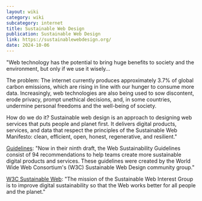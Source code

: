```yaml
---
layout: wiki
category: wiki
subcategory: internet
title: Sustainable Web Design
publication: Sustainable Web Design
link: https://sustainablewebdesign.org/
date: 2024-10-06
---
```


"Web technology has the potential to bring huge benefits to society and the environment, but only if we use it wisely…

The problem: The internet currently produces approximately 3.7% of global carbon emissions, which are rising in line with our hunger to consume more data. Increasingly, web technologies are also being used to sow discontent, erode privacy, prompt unethical decisions, and, in some countries, undermine personal freedoms and the well-being of society.

How do we do it? Sustainable web design is an approach to designing web services that puts people and planet first. It delivers digital products, services, and data that respect the principles of the Sustainable Web Manifesto: clean, efficient, open, honest, regenerative, and resilient."

[Guidelines](https://sustainablewebdesign.org/guidelines/): "Now in their ninth draft, the Web Sustainability Guidelines consist of 94 recommendations to help teams create more sustainable digital products and services. These guidelines were created by the World Wide Web Consortium's (W3C) Sustainable Web Design community group."

[W3C Sustainable Web](https://www.w3.org/groups/ig/sustainableweb/): "The mission of the Sustainable Web Interest Group is to improve digital sustainability so that the Web works better for all people and the planet."
